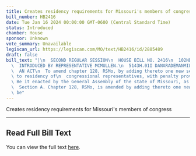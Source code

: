 ```yaml
---
title: Creates residency requirements for Missouri's members of congress
bill_number: HB2416
date: Tue Jan 16 2024 00:00:00 GMT-0600 (Central Standard Time)
status: Introduced
chamber: House
sponsor: Unknown
vote_summary: Unavailable
legiscan_url: https://legiscan.com/MO/text/HB2416/id/2885489
draft: false
bill_text: "|\n  SECOND REGULAR SESSION\n  HOUSE BILL NO. 2416\n  102ND GENERAL ASSEMBLY\n\
  \  INTRODUCED BY REPRESENTATIVE MCMULLEN.\n  5143H.01I DANARADEMANMILLER,ChiefClerk\n\
  \  AN ACT\n  To amend chapter 128, RSMo, by adding thereto one new section relating\
  \ to residency of\n  congressional representatives, with penalty provisions.\n \
  \ Be it enacted by the General Assembly of the state of Missouri, as follows:\n\
  \  Section A. Chapter 128, RSMo, is amended by adding thereto one new section, to\
  \ be"
---
```

Creates residency requirements for Missouri's members of congress

---

## Read Full Bill Text

You can view the full text [here](https://legiscan.com/MO/text/HB2416/id/2885489).
